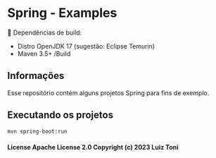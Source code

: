 # Spring - Examples


 📖 Dependências de build:

 * Distro OpenJDK 17 (sugestão: Eclipse Temurin) 
 * Maven 3.5+ /Build

## Informações
Esse repositório contém alguns projetos Spring para fins de exemplo.

## Executando os projetos

```sh
mvn spring-boot:run
```

#### License Apache License 2.0 Copyright (c) 2023 Luiz Toni
